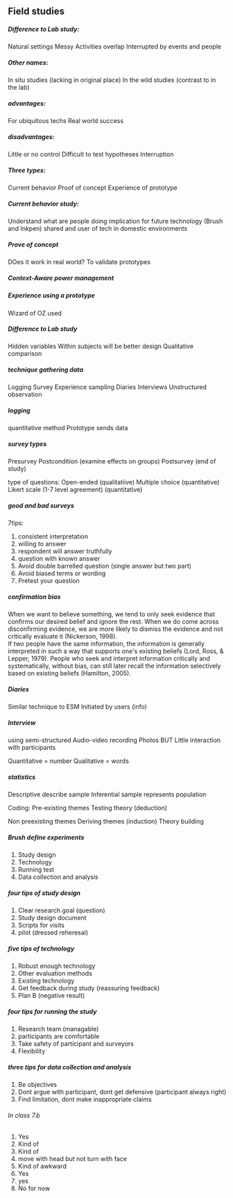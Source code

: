## Field studies

##### Difference to Lab study:
Natural settings
Messy
Activities overlap
Interrupted by events and people

##### Other names:
In situ studies (lacking in original place)
In the wild studies (contrast to in the lab)

##### advantages:
For ubiquitous techs
Real world success

##### disadvantages:
Little or no control
Difficult to test hypotheses
Interruption

##### Three types:
Current behavior
Proof of concept
Experience of prototype

##### Current behavior study:
Understand what are people doing 
implication for future technology
(Brush and Inkpen) shared and user of tech in domestic environments

##### Prove of concept
DOes it work in real world?
To validate prototypes
##### Context-Aware power management

##### Experience using a prototype
Wizard of OZ used


##### Difference to Lab study
Hidden variables 
Within subjects will be better design
Qualitative comparison

##### technique gathering data
Logging
Survey
Experience sampling
Diaries
Interviews
Unstructured observation

##### logging
quantitative method
Prototype sends data

##### survey types
Presurvey
Postcondition (examine effects on groups)
Postsurvey (end of study)

type of questions:
Open-ended (qualitatiive)
Multiple choice (quantitative)
Likert scale (1-7 level agreement) (quantitative)

##### good and bad surveys
7tips:
1. consistent interpretation
2. willing to answer
3. respondent will answer truthfully
4. question with known answer
5. Avoid double barrelled question (single answer but two part)
6. Avoid biased terms or wording
7. Pretest your question

##### confirmation bias
 When we want to believe something, we tend to only seek evidence that confirms our desired belief and ignore the rest.  When we do come across disconfirming evidence, we are more likely to dismiss the evidence and not critically evaluate it (Nickerson, 1998).  
 If two people have the same information, the information is generally interpreted in such a way that supports one's existing beliefs (Lord, Ross, & Lepper, 1979). 
  People who seek and interpret information critically and systematically, without bias, can still later recall the information selectively based on existing beliefs (Hamilton, 2005).

##### Diaries
Similar technique to ESM
Initiated by users (info)

##### Interview
using semi-structured
Audio-video recording
Photos
BUT
Little interaction with participants


Quantitative = number
Qualitative = words

##### statistics
Descriptive  describe sample
Inferential  sample represents population

Coding:
Pre-existing themes
Testing theory (deduction)

Non preexisting themes
Deriving themes (induction)
Theory building

##### Brush define experiments
1. Study design
2. Technology
3. Running test
4. Data collection and analysis

##### four tips of study design
1. Clear research goal (question)
2. Study design document
3. Scripts for visits
4. pilot (dressed reheresal)

##### five tips of technology
1. Robust enough technology
2. Other evaluation methods
3. Existing technology
4. Get feedback during study (reassuring feedback)
5. Plan B (negative result)

##### four tips for running the study 
1. Research team (managable)
2. participants are comfortable
3. Take safety of participant and surveyors
4. Flexibility 

##### three tips for data collection and analysis
1. Be objectives
2. Dont argue with participant, dont get defensive (participant always right)
3. Find limitation, dont make inappropriate claims

###### In class 7.b
1. Yes
2. Kind of 
3. Kind of
4. move with head but not turn with face
5. Kind of awkward
6. Yes
7. yes
8. No for now